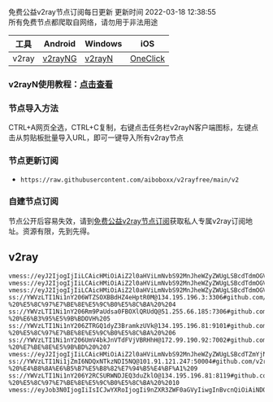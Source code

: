 免费公益v2ray节点订阅每日更新 更新时间 2022-03-18 12:38:55  
所有免费节点都爬取自网络，请勿用于非法用途  

|  工具  | Android  | Windows  | iOS  |
|  ----  | ----   | ----  |----  |
| v2ray  | [v2rayNG](https://github.com/2dust/v2rayNG/releases/download/1.4.12/v2rayNG_1.4.12_arm64-v8a.apk) | [v2rayN](https://github.com/2dust/v2rayN/releases/download/3.27/v2rayN-Core.zip) | [OneClick](https://oneclick.earth/) |
### v2rayN使用教程：[点击查看](https://www.v2rayfree.eu.org/post/free-v2ray/)  
### 节点导入方法  
CTRL+A网页全选，CTRL+C复制，右键点击任务栏v2rayN客户端图标，左键点击从剪贴板批量导入URL，即可一键导入所有v2ray节点  
### 节点更新订阅  
- `https://raw.githubusercontent.com/aiboboxx/v2rayfree/main/v2`  
### 自建节点订阅  
节点公开后容易失效，请到[免费公益v2ray节点订阅](https://www.v2rayfree.eu.org/post/free-v2ray/)获取私人专属v2ray订阅地址。资源有限，先到先得。
## v2ray  
```  
vmess://eyJ2IjogIjIiLCAicHMiOiAiZ2l0aHViLmNvbS92MnJheWZyZWUgLSBcdTdmOGVcdTU2ZmRcdTVmYjdcdTUxNGJcdTg0MjhcdTY1YWZcdTVkZGVcdThmYmVcdTYyYzlcdTY1YWZQc3ljaHpcdTY1NzBcdTYzNmVcdTRlMmRcdTVmYzMgMSIsICJhZGQiOiAiNDUuMzUuODQuMTYyIiwgInBvcnQiOiAiNDQzIiwgImlkIjogImFiYTUwZGQ0LTU0ODQtM2IwNS1iMTRhLTQ2NjFjYWY4NjJkNSIsICJhaWQiOiAiNCIsICJzY3kiOiAiYXV0byIsICJuZXQiOiAid3MiLCAidHlwZSI6ICJub25lIiwgImhvc3QiOiAiIiwgInBhdGgiOiAiL3dzIiwgInRscyI6ICJ0bHMiLCAic25pIjogIiJ9
vmess://eyJ2IjogIjIiLCAicHMiOiAiZ2l0aHViLmNvbS92MnJheWZyZWUgLSBcdTdmOGVcdTU2ZmRcdTVmYjdcdTUxNGJcdTg0MjhcdTY1YWZcdTVkZGVcdThmYmVcdTYyYzlcdTY1YWZQc3ljaHpcdTY1NzBcdTYzNmVcdTRlMmRcdTVmYzMgMiIsICJhZGQiOiAidXNhLWRhbGxhcy5sdnVmdC5jb20iLCAicG9ydCI6ICI0NDMiLCAiaWQiOiAiYWJhNTBkZDQtNTQ4NC0zYjA1LWIxNGEtNDY2MWNhZjg2MmQ1IiwgImFpZCI6ICI0IiwgIm5ldCI6ICJ3cyIsICJ0eXBlIjogIm5vbmUiLCAiaG9zdCI6ICJ1c2EtZGFsbGFzLmx2dWZ0LmNvbSIsICJwYXRoIjogIi93cyIsICJ0bHMiOiAidGxzIn0=
vmess://eyJ2IjogIjIiLCAicHMiOiAiZ2l0aHViLmNvbS92MnJheWZyZWUgLSBcdTdmOGVcdTU2ZmRcdTVmYjdcdTUxNGJcdTg0MjhcdTY1YWZcdTVkZGVcdThmYmVcdTYyYzlcdTY1YWZQc3ljaHpcdTY1NzBcdTYzNmVcdTRlMmRcdTVmYzMgMyIsICJhZGQiOiAidWExLnV1djIuY28udWsiLCAicG9ydCI6ICI0NDMiLCAiaWQiOiAiYWJhNTBkZDQtNTQ4NC0zYjA1LWIxNGEtNDY2MWNhZjg2MmQ1IiwgImFpZCI6ICI0IiwgInNjeSI6ICJhdXRvIiwgIm5ldCI6ICJ3cyIsICJ0eXBlIjogIm5vbmUiLCAiaG9zdCI6ICJ1YTEudXV2Mi5jby51ayIsICJwYXRoIjogIi93cyIsICJ0bHMiOiAidGxzIiwgInNuaSI6ICIifQ==
ss://YWVzLTI1Ni1nY206WTZSOXBBdHZ4eHptR0M@134.195.196.3:3306#github.com/v2rayfree%20-%20%E5%8C%97%E7%BE%8E%E5%9C%B0%E5%8C%BA%20%204
ss://YWVzLTI1Ni1nY206Rm9PaUdsa0FBOXlQRUdQ@51.255.66.185:7306#github.com/v2rayfree%20-%20%E6%B3%95%E5%9B%BDOVH%205
ss://YWVzLTI1Ni1nY206ZTRGQ1dyZ3BramkzUVk@134.195.196.81:9101#github.com/v2rayfree%20-%20%E5%8C%97%E7%BE%8E%E5%9C%B0%E5%8C%BA%20%206
ss://YWVzLTI1Ni1nY206UmV4bkJnVTdFVjVBRHhH@172.99.190.92:7002#github.com/v2rayfree%20-%20%E7%BE%8E%E5%9B%BD%20%207
vmess://eyJ2IjogIjIiLCAicHMiOiAiZ2l0aHViLmNvbS92MnJheWZyZWUgLSBcdTZmYjNcdTU5MjdcdTUyMjlcdTRlOWEgIDgiLCAiIjogIkBTU1JTVUItVjA3LVx1NGVkOFx1OGQzOVx1NjNhOFx1ODM1MDpzdW8ueXQvc3Nyc3ViIiwgImFkZCI6ICIyMDIuNjEuMTQxLjEzMCIsICJwb3J0IjogIjQ0MyIsICJpZCI6ICJhYmE1MGRkNC01NDg0LTNiMDUtYjE0YS00NjYxY2FmODYyZDUiLCAiYWlkIjogIjQiLCAic2N5IjogImF1dG8iLCAibmV0IjogIndzIiwgInR5cGUiOiAibm9uZSIsICJob3N0IjogIjIwMi42MS4xNDEuMTMwIiwgInBhdGgiOiAiL3dzIiwgInRscyI6ICJ0bHMiLCAic25pIjogIiJ9
ss://YWVzLTI1Ni1jZmI6NDQxNTkzNDI5NQ@101.91.121.247:50004#github.com/v2rayfree%20-%20%E4%B8%8A%E6%B5%B7%E5%B8%82%E7%94%B5%E4%BF%A1%209
ss://YWVzLTI1Ni1nY206Y2RCSURWNDJEQ3duZklO@134.195.196.81:8119#github.com/v2rayfree%20-%20%E5%8C%97%E7%BE%8E%E5%9C%B0%E5%8C%BA%20%2010
vmess://eyJob3N0IjogIiIsICJwYXRoIjogIi9nZXR3ZWF0aGVyIiwgInBvcnQiOiAiNDQzIiwgInRscyI6ICJ0bHMiLCAicHMiOiAiZ2l0aHViLmNvbS92MnJheWZyZWUgLSBcdTdmOGVcdTU2ZmRDbG91ZEZsYXJlXHU4MjgyXHU3MGI5IDExIiwgImlkIjogImUzMGQxYjM2LWE2NmYtMTFlYy1hMDhmLTAwMDAxNzAyMjAwOCIsICJhZGQiOiAiYXBwLnNzZnJlZS5ydSIsICJ2IjogIjIiLCAiYWlkIjogIjY0IiwgIm5ldCI6ICJ3cyIsICJ0eXBlIjogIm5vbmUifQ==
```